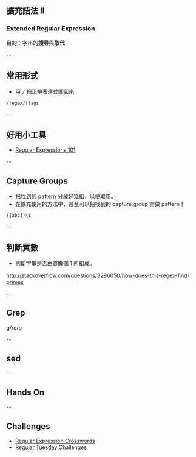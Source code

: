 ## 擴充語法 II
### Extended Regular Expression

目的：字串的**搜尋**與**取代**

--

## 常用形式

* 用 `/` 把正規表達式圍起來

```
/regex/flags
```

--

## 好用小工具

* [Regular Expressions 101](https://regex101.com/)

--

## Capture Groups

* 把找到的 pattern 分成好幾組，以便取用。
* 在擴充使用的方法中，甚至可以把找到的 capture group 當做 pattern！

```
([abc])\1
```

--

## 判斷質數

* 判斷字串是否由質數個 1 所組成。

http://stackoverflow.com/questions/3296050/how-does-this-regex-find-primes

--

## Grep

g/re/p

--

## sed


--

## Hands On


--

## Challenges

* [Regular Expression Crosswords](https://regexcrossword.com/)
* [Regular Tuesday Challenges](http://callumacrae.github.io/regex-tuesday/)
